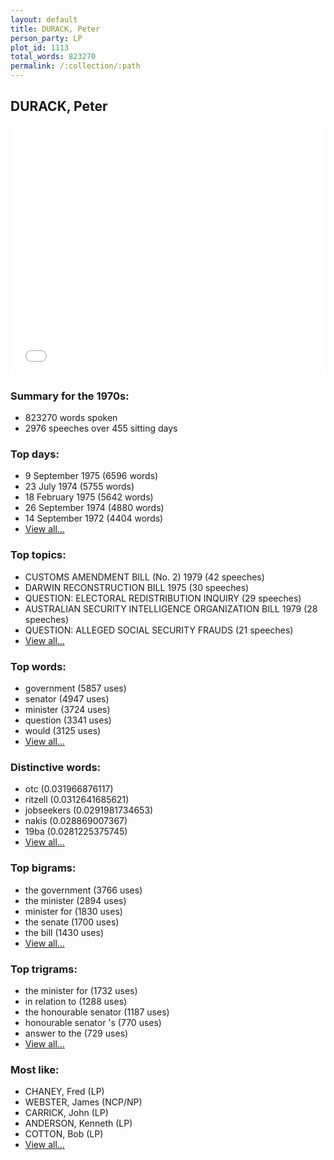 ```yaml
---
layout: default
title: DURACK, Peter
person_party: LP
plot_id: 1113
total_words: 823270
permalink: /:collection/:path
---
```


## DURACK, Peter

<iframe width="100%" height="400" frameborder="0" scrolling="no" src="//plot.ly/~wragge/1113.embed"></iframe>


### Summary for the 1970s:

* 823270 words spoken
* 2976 speeches over 455 sitting days


### Top days:

* 9 September 1975 (6596 words)
* 23 July 1974 (5755 words)
* 18 February 1975 (5642 words)
* 26 September 1974 (4880 words)
* 14 September 1972 (4404 words)
* [View all...](days/)


### Top topics:

* CUSTOMS AMENDMENT BILL (No. 2) 1979 (42 speeches)
* DARWIN RECONSTRUCTION BILL 1975 (30 speeches)
* QUESTION: ELECTORAL REDISTRIBUTION INQUIRY (29 speeches)
* AUSTRALIAN SECURITY INTELLIGENCE ORGANIZATION BILL 1979 (28 speeches)
* QUESTION: ALLEGED SOCIAL SECURITY FRAUDS (21 speeches)
* [View all...](topics/)


### Top words:

* government (5857 uses)
* senator (4947 uses)
* minister (3724 uses)
* question (3341 uses)
* would (3125 uses)
* [View all...](words/)


### Distinctive words:

* otc (0.031966876117)
* ritzell (0.0312641685621)
* jobseekers (0.0291981734653)
* nakis (0.028869007367)
* 19ba (0.0281225375745)
* [View all...](sig_words/)


### Top bigrams:

* the government (3766 uses)
* the minister (2894 uses)
* minister for (1830 uses)
* the senate (1700 uses)
* the bill (1430 uses)
* [View all...](bigrams/)


### Top trigrams:

* the minister for (1732 uses)
* in relation to (1288 uses)
* the honourable senator (1187 uses)
* honourable senator 's (770 uses)
* answer to the (729 uses)
* [View all...](trigrams/)


### Most like:

* CHANEY, Fred (LP)
* WEBSTER, James (NCP/NP)
* CARRICK, John (LP)
* ANDERSON, Kenneth (LP)
* COTTON, Bob (LP)
* [View all...](similarities/)
